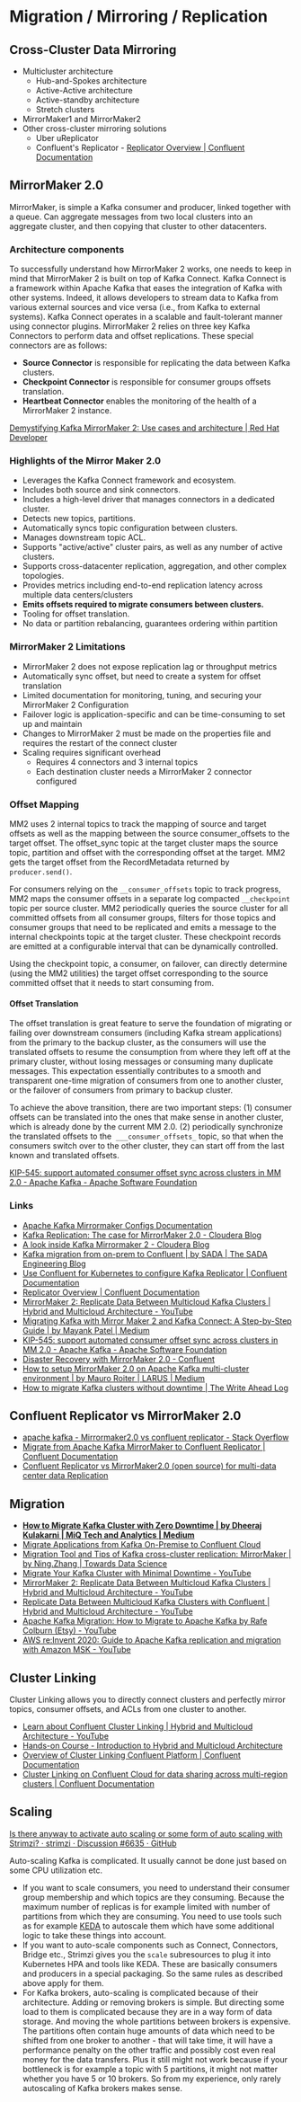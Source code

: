# Migration / Mirroring / Replication

## Cross-Cluster Data Mirroring

- Multicluster architecture
    - Hub-and-Spokes architecture
    - Active-Active architecture
    - Active-standby architecture
    - Stretch clusters
- MirrorMaker1 and MirrorMaker2
- Other cross-cluster mirroring solutions
    - Uber uReplicator
    - Confluent's Replicator - [Replicator Overview | Confluent Documentation](https://docs.confluent.io/platform/current/multi-dc-deployments/replicator/index.html)

## MirrorMaker 2.0

MirrorMaker, is simple a Kafka consumer and producer, linked together with a queue. Can aggregate messages from two local clusters into an aggregate cluster, and then copying that cluster to other datacenters.

### Architecture components

To successfully understand how MirrorMaker 2 works, one needs to keep in mind that MirrorMaker 2 is built on top of Kafka Connect. Kafka Connect is a framework within Apache Kafka that eases the integration of Kafka with other systems. Indeed, it allows developers to stream data to Kafka from various external sources and vice versa (i.e., from Kafka to external systems). Kafka Connect operates in a scalable and fault-tolerant manner using connector plugins. MirrorMaker 2 relies on three key Kafka Connectors to perform data and offset replications. These special connectors are as follows:

- **Source Connector** is responsible for replicating the data between Kafka clusters.
- **Checkpoint Connector** is responsible for consumer groups offsets translation.
- **Heartbeat Connector** enables the monitoring of the health of a MirrorMaker 2 instance.

[Demystifying Kafka MirrorMaker 2: Use cases and architecture | Red Hat Developer](https://developers.redhat.com/articles/2023/11/13/demystifying-kafka-mirrormaker-2-use-cases-and-architecture#architecture_design_scenarios)

### Highlights of the Mirror Maker 2.0

- Leverages the Kafka Connect framework and ecosystem.
- Includes both source and sink connectors.
- Includes a high-level driver that manages connectors in a dedicated cluster.
- Detects new topics, partitions.
- Automatically syncs topic configuration between clusters.
- Manages downstream topic ACL.
- Supports "active/active" cluster pairs, as well as any number of active clusters.
- Supports cross-datacenter replication, aggregation, and other complex topologies.
- Provides metrics including end-to-end replication latency across multiple data centers/clusters
- **Emits offsets required to migrate consumers between clusters.**
- Tooling for offset translation.
- No data or partition rebalancing, guarantees ordering within partition

### MirrorMaker 2 Limitations

- MirrorMaker 2 does not expose replication lag or throughput metrics
- Automatically sync offset, but need to create a system for offset translation
- Limited documentation for monitoring, tuning, and securing your MirrorMaker 2 Configuration
- Failover logic is application-specific and can be time-consuming to set up and maintain
- Changes to MirrorMaker 2 must be made on the properties file and requires the restart of the connect cluster
- Scaling requires significant overhead
    - Requires 4 connectors and 3 internal topics
    - Each destination cluster needs a MirrorMaker 2 connector configured

### Offset Mapping

MM2 uses 2 internal topics to track the mapping of source and target offsets as well as the mapping between the source consumer_offsets to the target offset. The offset_sync topic at the target cluster maps the source topic, partition and offset with the corresponding offset at the target. MM2 gets the target offset from the RecordMetadata returned by `producer.send()`.

For consumers relying on the `__consumer_offsets` topic to track progress, MM2 maps the consumer offsets in a separate log compacted `__checkpoint` topic per source cluster. MM2 periodically queries the source cluster for all committed offsets from all consumer groups, filters for those topics and consumer groups that need to be replicated and emits a message to the internal checkpoints topic at the target cluster. These checkpoint records are emitted at a configurable interval that can be dynamically controlled.

Using the checkpoint topic, a consumer, on failover, can directly determine (using the MM2 utilities) the target offset corresponding to the source committed offset that it needs to start consuming from.

#### Offset Translation

The offset translation is great feature to serve the foundation of migrating or failing over downstream consumers (including Kafka stream applications) from the primary to the backup cluster, as the consumers will use the translated offsets to resume the consumption from where they left off at the primary cluster, without losing messages or consuming many duplicate messages. This expectation essentially contributes to a smooth and transparent one-time migration of consumers from one to another cluster, or the failover of consumers from primary to backup cluster.

To achieve the above transition, there are two important steps: (1) consumer offsets can be translated into the ones that make sense in another cluster, which is already done by the current MM 2.0. (2) periodically synchronize the translated offsets to the  `___consumer_offsets_` topic, so that when the consumers switch over to the other cluster, they can start off from the last known and translated offsets.

[KIP-545: support automated consumer offset sync across clusters in MM 2.0 - Apache Kafka - Apache Software Foundation](https://cwiki.apache.org/confluence/display/KAFKA/KIP-545%3A+support+automated+consumer+offset+sync+across+clusters+in+MM+2.0)

### Links

- [Apache Kafka Mirrormaker Configs Documentation](https://kafka.apache.org/documentation/#mirrormakerconfigs)
- [Kafka Replication: The case for MirrorMaker 2.0 - Cloudera Blog](https://blog.cloudera.com/kafka-replication-the-case-for-mirrormaker-2-0/)
- [A look inside Kafka Mirrormaker 2 - Cloudera Blog](https://blog.cloudera.com/a-look-inside-kafka-mirrormaker-2/)
- [Kafka migration from on-prem to Confluent | by SADA | The SADA Engineering Blog](https://engineering.sada.com/kafka-migration-from-on-prem-to-confluent-1bd03c3689f3)
- [Use Confluent for Kubernetes to configure Kafka Replicator | Confluent Documentation](https://docs.confluent.io/operator/current/co-configure-replicator.html)
- [Replicator Overview | Confluent Documentation](https://docs.confluent.io/platform/current/multi-dc-deployments/replicator/index.html)
- [MirrorMaker 2: Replicate Data Between Multicloud Kafka Clusters | Hybrid and Multicloud Architecture - YouTube](https://www.youtube.com/watch?v=epfif3Vnd0s)
- [Migrating Kafka with Mirror Maker 2 and Kafka Connect: A Step-by-Step Guide | by Mayank Patel | Medium](https://medium.com/@maxy_ermayank/migrating-kafka-with-mirror-maker-2-and-kafka-connect-a-step-by-step-guide-c43e1b91555a)
- [KIP-545: support automated consumer offset sync across clusters in MM 2.0 - Apache Kafka - Apache Software Foundation](https://cwiki.apache.org/confluence/display/KAFKA/KIP-545%3A+support+automated+consumer+offset+sync+across+clusters+in+MM+2.0)
- [Disaster Recovery with MirrorMaker 2.0 - Confluent](https://www.confluent.io/kafka-summit-lon19/disaster-recovery-with-mirrormaker-2-0/)
- [How to setup MirrorMaker 2.0 on Apache Kafka multi-cluster environment | by Mauro Roiter | LARUS | Medium](https://medium.com/larus-team/how-to-setup-mirrormaker-2-0-on-apache-kafka-multi-cluster-environment-87712d7997a4)
- [How to migrate Kafka clusters without downtime | The Write Ahead Log](https://platformatory.io/blog/How-to-migrate-kafka-clusters-without-downtime/)

## Confluent Replicator vs MirrorMaker 2.0

- [apache kafka - Mirrormaker2.0 vs confluent replicator - Stack Overflow](https://stackoverflow.com/questions/60211903/mirrormaker2-0-vs-confluent-replicator)
- [Migrate from Apache Kafka MirrorMaker to Confluent Replicator | Confluent Documentation](https://docs.confluent.io/platform/current/multi-dc-deployments/replicator/migrate-replicator.html)
- [Confluent Replicator vs MirrorMaker2.0 (open source) for multi-data center data Replication](https://www.linkedin.com/pulse/confluent-replicator-vs-mirrormaker20-open-source-center-ishan-gandhi/)

## Migration

- **[How to Migrate Kafka Cluster with Zero Downtime | by Dheeraj Kulakarni | MiQ Tech and Analytics | Medium](https://medium.com/miq-tech-and-analytics/how-to-migrate-kafka-cluster-with-zero-downtime-38653dfe9a76)**
- [Migrate Applications from Kafka On-Premise to Confluent Cloud](https://blogit.michelin.io/migrate-your-applications-from-kafka-onprem-to-a-manage-service/)
- [Migration Tool and Tips of Kafka cross-cluster replication: MirrorMaker | by Ning.Zhang | Towards Data Science](https://towardsdatascience.com/migration-tool-and-tips-of-kafka-cross-cluster-replication-mirrormaker-7e0157eecf19)
- [Migrate Your Kafka Cluster with Minimal Downtime - YouTube](https://www.youtube.com/watch?v=oqRiagSnYfQ)
- [MirrorMaker 2: Replicate Data Between Multicloud Kafka Clusters | Hybrid and Multicloud Architecture - YouTube](https://www.youtube.com/watch?v=epfif3Vnd0s&ab_channel=Confluent)
- [Replicate Data Between Multicloud Kafka Clusters with Confluent | Hybrid and Multicloud Architecture - YouTube](https://www.youtube.com/watch?v=cZatGgveaLg&ab_channel=Confluent)
- [Apache Kafka Migration: How to Migrate to Apache Kafka by Rafe Colburn (Etsy) - YouTube](https://www.youtube.com/watch?v=Q0eH9xhZUjg&ab_channel=DataCouncil)
- [AWS re:Invent 2020: Guide to Apache Kafka replication and migration with Amazon MSK - YouTube](https://www.youtube.com/watch?v=CmcJb9Ge3jI&ab_channel=AWSEvents)

## Cluster Linking

Cluster Linking allows you to directly connect clusters and perfectly mirror topics, consumer offsets, and ACLs from one cluster to another.

- [Learn about Confluent Cluster Linking | Hybrid and Multicloud Architecture - YouTube](https://www.youtube.com/watch?v=D8VeBdDg7xI&ab_channel=Confluent)
- [Hands-on Course - Introduction to Hybrid and Multicloud Architecture](https://developer.confluent.io/courses/hybrid-cloud/intro/)
- [Overview of Cluster Linking Confluent Platform | Confluent Documentation](https://docs.confluent.io/platform/current/multi-dc-deployments/cluster-linking/index.html)
- [Cluster Linking on Confluent Cloud for data sharing across multi-region clusters | Confluent Documentation](https://docs.confluent.io/cloud/current/multi-cloud/cluster-linking/index.html)

## Scaling

[Is there anyway to activate auto scaling or some form of auto scaling with Strimzi? · strimzi · Discussion #6635 · GitHub](https://github.com/orgs/strimzi/discussions/6635)

Auto-scaling Kafka is complicated. It usually cannot be done just based on some CPU utilization etc.

- If you want to scale consumers, you need to understand their consumer group membership and which topics are they consuming. Because the maximum number of replicas is for example limited with number of partitions from which they are consuming. You need to use tools such as for example [KEDA](https://keda.sh/) to autoscale them which have some additional logic to take these things into account.
- If you want to auto-scale components such as Connect, Connectors, Bridge etc., Strimzi gives you the `scale` subresources to plug it into Kubernetes HPA and tools like KEDA. These are basically consumers and producers in a special packaging. So the same rules as described above apply for them.
- For Kafka brokers, auto-scaling is complicated because of their architecture. Adding or removing brokers is simple. But directing some load to them is complicated because they are in a way form of data storage. And moving the whole partitions between brokers is expensive. The partitions often contain huge amounts of data which need to be shifted from one broker to another - that will take time, it will have a performance penalty on the other traffic and possibly cost even real money for the data transfers. Plus it still might not work because if your bottleneck is for example a topic with 5 partitions, it might not matter whether you have 5 or 10 brokers. So from my experience, only rarely autoscaling of Kafka brokers makes sense.
